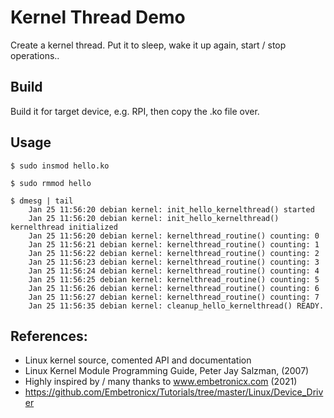 # Kernel Thread Demo

Create a kernel thread. Put it to sleep, wake it up again, start /
stop operations..  

## Build

Build it for target device, e.g. RPI, then copy the .ko file over.  

## Usage

```
$ sudo insmod hello.ko

$ sudo rmmod hello

$ dmesg | tail
    Jan 25 11:56:20 debian kernel: init_hello_kernelthread() started
    Jan 25 11:56:20 debian kernel: init_hello_kernelthread() kernelthread initialized
    Jan 25 11:56:20 debian kernel: kernelthread_routine() counting: 0
    Jan 25 11:56:21 debian kernel: kernelthread_routine() counting: 1
    Jan 25 11:56:22 debian kernel: kernelthread_routine() counting: 2
    Jan 25 11:56:23 debian kernel: kernelthread_routine() counting: 3
    Jan 25 11:56:24 debian kernel: kernelthread_routine() counting: 4
    Jan 25 11:56:25 debian kernel: kernelthread_routine() counting: 5
    Jan 25 11:56:26 debian kernel: kernelthread_routine() counting: 6
    Jan 25 11:56:27 debian kernel: kernelthread_routine() counting: 7
    Jan 25 11:56:35 debian kernel: cleanup_hello_kernelthread() READY.
```

## References:
 * Linux kernel source, comented API and documentation
 * Linux Kernel Module Programming Guide, Peter Jay Salzman, (2007)
 * Highly inspired by / many thanks to www.embetronicx.com (2021)
 * https://github.com/Embetronicx/Tutorials/tree/master/Linux/Device_Driver
